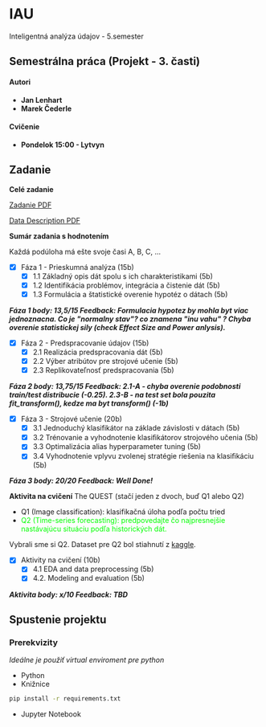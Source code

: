# IAU

Inteligentná analýza údajov - 5.semester

## Semestrálna práca (Projekt - 3. časti)

#### Autori
 - **Jan Lenhart**
 - **Marek Čederle**

#### Cvičenie
 - **Pondelok 15:00 - Lytvyn**

## Zadanie

**Celé zadanie**

[Zadanie PDF](./assignment_info/2024-IAU-zadanie.pdf)

[Data Description PDF](./assignment_info/IAU-2024-DataDescription.pdf)

**Sumár zadania s hodnotením**

Každá podúloha má ešte svoje časi A, B, C, ...

- [x] Fáza 1 - Prieskumná analýza (15b)
    - [x] 1.1 Základný opis dát spolu s ich charakteristikami (5b)
    - [x] 1.2 Identifikácia problémov, integrácia a čistenie dát (5b)
    - [x] 1.3 Formulácia a štatistické overenie hypotéz o dátach (5b)

___Fáza 1 body: 13,5/15
Feedback:
Formulacia hypotez by mohla byt viac jednoznacna. Co je "normalny stav"? co znamena "inu vahu" ? Chyba overenie statistickej sily (check Effect Size and Power anlysis).___

- [x] Fáza 2 - Predspracovanie údajov (15b)
    - [x] 2.1 Realizácia predspracovania dát (5b)
    - [x] 2.2 Výber atribútov pre strojové učenie (5b)
    - [x] 2.3 Replikovateľnosť predspracovania (5b)

___Fáza 2 body: 13,75/15
Feedback:
2.1-A - chyba overenie podobnosti train/test distribucie (-0.25). 2.3-B - na test set bola pouzita fit_transform(), kedze ma byt transform() (-1b)___

- [x] Fáza 3 - Strojové učenie (20b)
    - [x] 3.1  Jednoduchý klasifikátor na základe závislosti v dátach (5b)
    - [x] 3.2  Trénovanie a vyhodnotenie klasiﬁkátorov strojového učenia (5b)
    - [x] 3.3  Optimalizácia alias hyperparameter tuning (5b)
    - [x] 3.4  Vyhodnotenie vplyvu zvolenej stratégie riešenia na klasiﬁkáciu (5b)

___Fáza 3 body: 20/20
Feedback:
Well Done!___

**Aktivita na cvičení**
The QUEST (stačí jeden z dvoch, buď Q1 alebo Q2)
- Q1 (Image classification): klasifikačná úloha podľa počtu tried
- <font color='lime'> Q2 (Time-series forecasting): predpovedajte čo najpresnejšie nastávajúcu situáciu podľa historických dát.</font>

Vybrali sme si Q2. Dataset pre Q2 bol stiahnutí z [kaggle](https://www.kaggle.com/datasets/aayushmishra1512/netflix-stock-data).


- [x] Aktivity na cvičení (10b)
    - [x] 4.1 EDA and data preprocessing (5b)
    - [x] 4.2. Modeling and evaluation (5b)

___Aktivita body: x/10
Feedback:
TBD___

## Spustenie projektu

### Prerekvizity

*Ideálne je použiť virtual enviroment pre python*

- Python
- Knižnice

```bash
pip install -r requirements.txt
```

- Jupyter Notebook

